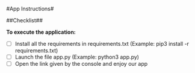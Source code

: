 #App Instructions#

##Checklist##

**To execute the application:**

- [ ] Install all the requirements in requirements.txt (Example: pip3 install -r requirements.txt)
- [ ] Launch the file app.py (Example: python3 app.py)
- [ ] Open the link given by the console and enjoy our app
